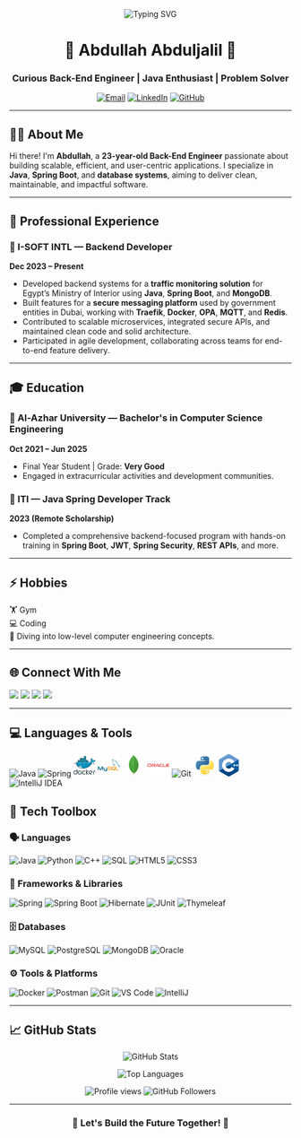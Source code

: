 <div align="center">
  <img src="https://readme-typing-svg.demolab.com?font=Fira+Code&size=30&duration=3000&pause=500&color=1BF766&center=true&vCenter=true&width=1000&lines=Welcome+to+My+GitHub+Profile!;Back-End+Engineer+|+Spring+Boot+Specialist+🚀;Clean+Code+Advocate+|+OOP+%26+SOLID+Expert+✨;Collaborate+to+Innovate+%F0%9F%94%A5" alt="Typing SVG">
</div>

<h1 align="center">🌟 Abdullah Abduljalil 🌟</h1>
<h3 align="center">Curious Back-End Engineer | Java Enthusiast | Problem Solver</h3>

<p align="center">
  <a href="mailto:abdullah.abduljalil.zaky@gmail.com"><img src="https://img.shields.io/badge/Email-Contact%20Me-red?style=for-the-badge&logo=gmail&logoColor=white" alt="Email"></a>
  <a href="https://www.linkedin.com/in/abdullah-abdulgalil-aa583a285"><img src="https://img.shields.io/badge/LinkedIn-Connect-blue?style=for-the-badge&logo=linkedin&logoColor=white" alt="LinkedIn"></a>
  <a href="https://github.com/AbdullahAbdelglil"><img src="https://img.shields.io/badge/GitHub-Check%20Out-black?style=for-the-badge&logo=github&logoColor=white" alt="GitHub"></a>
</p>

---

## 👨‍💻 About Me

Hi there! I'm **Abdullah**, a **23-year-old Back-End Engineer** passionate about building scalable, efficient, and user-centric applications. I specialize in **Java**, **Spring Boot**, and **database systems**, aiming to deliver clean, maintainable, and impactful software.

---

## 💼 Professional Experience

### 🏢 I-SOFT INTL — Backend Developer  
**Dec 2023 – Present**

- Developed backend systems for a **traffic monitoring solution** for Egypt’s Ministry of Interior using **Java**, **Spring Boot**, and **MongoDB**.
- Built features for a **secure messaging platform** used by government entities in Dubai, working with **Traefik**, **Docker**, **OPA**, **MQTT**, and **Redis**.
- Contributed to scalable microservices, integrated secure APIs, and maintained clean code and solid architecture.
- Participated in agile development, collaborating across teams for end-to-end feature delivery.

---

## 🎓 Education

### 🏫 Al-Azhar University — Bachelor's in Computer Science Engineering  
**Oct 2021 – Jun 2025**  
- Final Year Student | Grade: **Very Good**  
- Engaged in extracurricular activities and development communities.

### 🎯 ITI — Java Spring Developer Track  
**2023 (Remote Scholarship)**  
- Completed a comprehensive backend-focused program with hands-on training in **Spring Boot**, **JWT**, **Spring Security**, **REST APIs**, and more.

---

## ⚡ Hobbies

🏋️ Gym  
💻 Coding  
🧠 Diving into low-level computer engineering concepts.

---

## 🌐 Connect With Me

<p align="left">
  <a href="mailto:abdullah.abduljalil.zaky@gmail.com"><img src="https://img.shields.io/badge/Gmail-D14836?style=for-the-badge&logo=gmail&logoColor=white"/></a>
  <a href="https://wa.me/201151625051"><img src="https://img.shields.io/badge/WhatsApp-25D366?style=for-the-badge&logo=whatsapp&logoColor=white"/></a>
  <a href="https://www.linkedin.com/in/abdullah-i-soft/"><img src="https://img.shields.io/badge/LinkedIn-blue?style=for-the-badge&logo=linkedin&logoColor=white"/></a>
  <a href="https://github.com/abdullah-i-soft"><img src="https://img.shields.io/badge/GitHub-%23121011.svg?style=for-the-badge&logo=github&logoColor=white"/></a>
</p>

---

## 💻 Languages & Tools

<p align="left">
  <img src="https://www.vectorlogo.zone/logos/java/java-icon.svg" alt="Java" width="40" height="40"/>
  <img src="https://www.vectorlogo.zone/logos/springio/springio-icon.svg" alt="Spring" width="40" height="40"/>
  <img src="https://raw.githubusercontent.com/devicons/devicon/master/icons/docker/docker-original-wordmark.svg" alt="Docker" width="40" height="40"/>
  <img src="https://raw.githubusercontent.com/devicons/devicon/master/icons/mysql/mysql-original-wordmark.svg" alt="MySQL" width="40" height="40"/>
  <img src="https://raw.githubusercontent.com/devicons/devicon/master/icons/mongodb/mongodb-original.svg" alt="MongoDB" width="40" height="40"/>
  <img src="https://raw.githubusercontent.com/devicons/devicon/master/icons/oracle/oracle-original.svg" alt="OracleDB" width="40" height="40"/>
  <img src="https://www.vectorlogo.zone/logos/git-scm/git-scm-icon.svg" alt="Git" width="40" height="40"/>
  <img src="https://raw.githubusercontent.com/devicons/devicon/master/icons/python/python-original.svg" alt="Python" width="40" height="40"/>
  <img src="https://raw.githubusercontent.com/devicons/devicon/master/icons/cplusplus/cplusplus-original.svg" alt="C++" width="40" height="40"/>
  <img src="https://img.shields.io/badge/IntelliJ_IDEA-%231877F2.svg?style=for-the-badge&logo=intellij-idea&logoColor=white" alt="IntelliJ IDEA" height="40"/>
</p

---

## 🧰 Tech Toolbox

### 🗣️ Languages
![Java](https://img.shields.io/badge/Java-%23ED8B00.svg?style=for-the-badge&logo=openjdk&logoColor=white)
![Python](https://img.shields.io/badge/Python-%233776AB.svg?style=for-the-badge&logo=python&logoColor=white)
![C++](https://img.shields.io/badge/C++-%2300599C.svg?style=for-the-badge&logo=c%2B%2B&logoColor=white)
![SQL](https://img.shields.io/badge/SQL-%23004880.svg?style=for-the-badge&logo=postgresql&logoColor=white)
![HTML5](https://img.shields.io/badge/HTML5-%23E34F26.svg?style=for-the-badge&logo=html5&logoColor=white)
![CSS3](https://img.shields.io/badge/CSS3-%231572B6.svg?style=for-the-badge&logo=css3&logoColor=white)

### 🧩 Frameworks & Libraries
![Spring](https://img.shields.io/badge/Spring-%236DB33F.svg?style=for-the-badge&logo=spring&logoColor=white)
![Spring Boot](https://img.shields.io/badge/Spring_Boot-%236DB33F.svg?style=for-the-badge&logo=spring&logoColor=white)
![Hibernate](https://img.shields.io/badge/Hibernate-%2359666C.svg?style=for-the-badge&logo=hibernate&logoColor=white)
![JUnit](https://img.shields.io/badge/JUnit-%2325A162.svg?style=for-the-badge&logo=junit5&logoColor=white)
![Thymeleaf](https://img.shields.io/badge/Thymeleaf-%23005599.svg?style=for-the-badge&logo=thymeleaf&logoColor=white)

### 🗄️ Databases
![MySQL](https://img.shields.io/badge/MySQL-%234479A1.svg?style=for-the-badge&logo=mysql&logoColor=white)
![PostgreSQL](https://img.shields.io/badge/PostgreSQL-%234169E1.svg?style=for-the-badge&logo=postgresql&logoColor=white)
![MongoDB](https://img.shields.io/badge/MongoDB-%2347A248.svg?style=for-the-badge&logo=mongodb&logoColor=white)
![Oracle](https://img.shields.io/badge/Oracle_DB-F80000?style=for-the-badge&logo=oracle&logoColor=white)


### ⚙️ Tools & Platforms
![Docker](https://img.shields.io/badge/Docker-%232496ED.svg?style=for-the-badge&logo=docker&logoColor=white)
![Postman](https://img.shields.io/badge/Postman-%23FF6C37.svg?style=for-the-badge&logo=postman&logoColor=white)
![Git](https://img.shields.io/badge/Git-%23F05032.svg?style=for-the-badge&logo=git&logoColor=white)
![VS Code](https://img.shields.io/badge/VS_Code-%23007ACC.svg?style=for-the-badge&logo=visualstudiocode&logoColor=white)
![IntelliJ](https://img.shields.io/badge/IntelliJ_IDEA-%231877F2.svg?style=for-the-badge&logo=intellij-idea&logoColor=white)

---

## 📈 GitHub Stats

<p align="center">
  <img src="https://github-readme-stats.vercel.app/api?username=AbdullahAbdelglil&show_icons=true&theme=tokyonight" alt="GitHub Stats">
</p>

<p align="center">
  <img src="https://github-readme-stats.vercel.app/api/top-langs/?username=AbdullahAbdelglil&langs_count=8&theme=tokyonight&layout=compact" alt="Top Languages">
</p>

<p align="center">
  <img src="https://komarev.com/ghpvc/?username=AbdullahAbdelglil&label=Profile%20views&color=0e75b6&style=flat" alt="Profile views" />
  <img src="https://img.shields.io/github/followers/AbdullahAbdelglil?label=Followers&style=social" alt="GitHub Followers">
</p>

---

<div align="center">
  <h3>🚀 Let's Build the Future Together! 🚀</h3>
</div>
